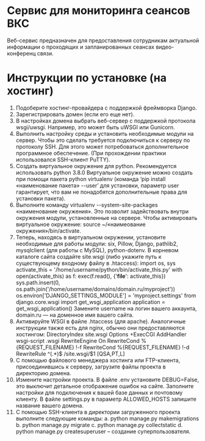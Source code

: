 # Сервис для мониторинга сеансов ВКС
Веб-сервис предназначен для предоставления сотрудникам актуальной информации о проходящих и запланированных сеансах видео-конференц связи.
# Инструкции по установке (на хостинг)
1.	Подоберите хостинг-провайдера с поддержкой фреймворка Django.
2.	Зарегистрировать домен (если его еще нет).
3.	В настройках домена выбрать веб-сервер с поддержкой протокола wsgi/uwsgi. Например, это может быть uWSGI или Gunicorn.
4.	Выполнить настройку среды и установить необходимые модули на сервер. Чтобы это сделать требуется подключиться к серверу по протоколу SSH. Для этого может потребоваться дополнительное программное обеспечение. (При прохождении практики использовался SSH-клиент PuTTY).
5.	Создать виртуальное окружение для python. Рекомендуется использовать python 3.8.0 Виртуальное окружение можно создать при помощи пакета python virtualenv (команда ‘pip install «наименование пакета» --user’ для установки, параметр user гарантирует, что вам не понадобятся дополнительные права для установки пакета).
6.	Выполните команду virtualenv --system-site-packages «наименование окружения». Это позволит задействовать внутри окружения модули, установленные на сервере. Чтобы активировать виртуальное окружение: source ~/«наимеование окружения»/bin/activate.
7.	Теперь, находясь в виртуальном окружении, установите необходимые для работы модули: six, Pillow, Django, pathlib2, mysqlclient (для работы с MySQL), python-dotenv.
В корневом каталоге сайта создайте site.wsgi (либо укажите путь к существующему входному файлу в .htaccess):
import os, sys
activate_this = '/home/username/python/bin/activate_this.py'
with open(activate_this) as f:
  exec(f.read(), {'__file__': activate_this})
sys.path.insert(0, os.path.join('/home/username/domains/domain.ru/myproject'))
os.environ['DJANGO_SETTINGS_MODULE'] = 'myproject.settings'
from django.core.wsgi import get_wsgi_application
application = get_wsgi_application()
Замените username на логин вашего аккаунта, domain.ru — на доменное имя вашего сайта.
8.	Активируйте WSGI в файле .htaccess (для apache). Аналогичные инструкции также есть для nginx, обычно они предоставляются хостингом: 
DirectoryIndex site.wsgi
Options +ExecCGI
AddHandler wsgi-script .wsgi
RewriteEngine On
RewriteCond %{REQUEST_FILENAME} !-f
RewriteCond %{REQUEST_FILENAME} !-d
RewriteRule ^(.*)$ /site.wsgi/$1 [QSA,PT,L]
9.	С помощью файлового менеджера хостинга или FTP-клиента, присоединившись к серверу, загрузите файлы проекта в директорию домена.
10.	Измените настройки проекта. В файле .env установите DEBUG=False, это выключит детальное отображение ошибок на сайте. Заполните настройки для подключения к вашей базе данных и почтовому клиенту. В файле settings.py в параметр ALLOWED_HOSTS запишите название вашего домена.
11.	С помощью SSH-клиента в директории загруженного проекта выполните следующие команды:
a.	python manage.py makemigrations
b.	python manage.py migrate
c.	python manage.py collectstatic
d.	python manage.py createsuperuser – создание суперпользователя.
